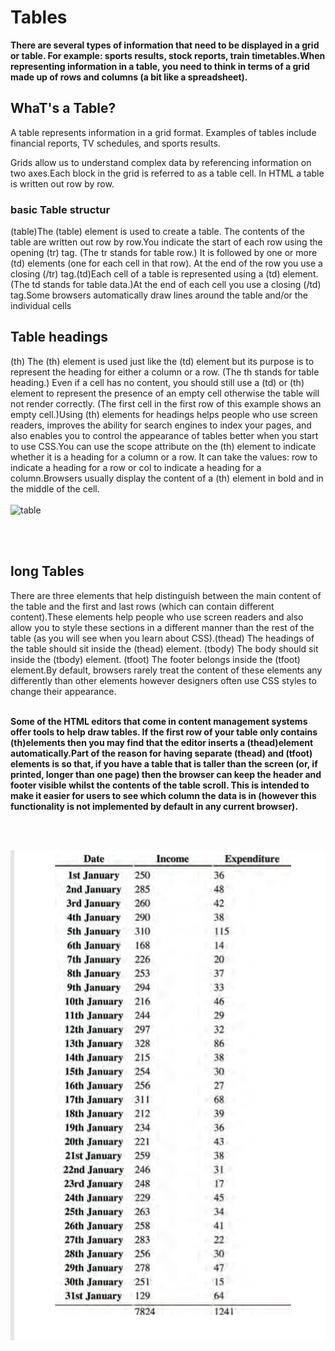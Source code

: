 # Tables

**There are several types of information that need to be displayed in a grid or table. For example: sports results, stock reports, train timetables.When representing information in a table, you need to think in terms of a grid made up of rows and columns (a bit like a spreadsheet).**

## WhaT's a Table?
A table represents information in a grid format. Examples of tables include financial reports, TV schedules, and sports results.

Grids allow us to understand complex data by referencing information on two axes.Each block in the grid is referred to as a table cell. In HTML a table is written out row by row.

### basic Table structur

(table)The (table) element is used to create a table. The contents of the table are written out row by row.<tr>You indicate the start of each row using the opening (tr) tag. (The tr stands for table row.) It is followed by one or more (td) elements (one for each cell in that row). At the end of the row you use a  closing (/tr) tag.(td)Each cell of a table is represented using a (td) element. (The td stands for table data.)At the end of each cell you use a closing (/td) tag.Some browsers automatically draw lines around the table and/or the individual cells




## Table headings 

(th) The (th) element is used just like the  (td) element but its purpose is to represent the heading for either a column or a row. (The th stands for table heading.) Even if a cell has no content, you should still use a (td) or (th) element to represent the presence of an empty cell otherwise the table will not render correctly. (The first cell in the first row of this example shows an empty cell.)Using (th) elements for headings helps people who use screen readers, improves the ability for search engines to index your pages, and also enables you to control the appearance of tables better when you start to use CSS.You can use the scope attribute on the (th) element to indicate whether it is a heading for a column or a row. It can take the values: row to indicate a heading for a row or col to indicate a heading for a column.Browsers usually display the content of a (th) element in bold and in the middle of the cell.
<br>
<br>
![table](https://i.stack.imgur.com/VCxSJ.png)



<br>
<br>

## long Tables

There are three elements that help distinguish between the main content of the table and the first and last rows (which can contain different content).These elements help people who use screen readers and also allow you to style these sections in a different manner than the rest of the table (as you will see when you learn about CSS).(thead) The headings of the table should sit inside the (thead) element. (tbody) The body should sit inside the (tbody) element. (tfoot) The footer belongs inside the (tfoot) element.By default, browsers rarely treat the content of these elements any differently than other elements however designers often use CSS styles to change their appearance.
<br>
<br>

**Some of the HTML editors that come in content management systems offer tools to help draw tables. If the first row of your table only contains (th)elements then you may find that the editor inserts a (thead)element automatically.Part of the reason for having separate (thead) and (tfoot)  elements is so that, if you have a table that is taller than the screen (or, if printed, longer than one page) then the browser can keep the header and footer visible whilst the contents of the table scroll. This is intended to make it easier for users to see which column the data is in (however this functionality is not implemented by default in any current browser).** 


<br>
<br>

![longTable](img/Screenshot1.png)